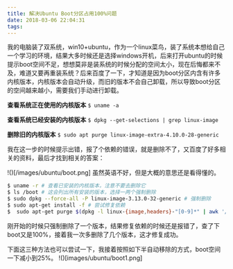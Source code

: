 ```yaml
---
title: 解决Ubuntu Boot分区占用100%问题
date: 2018-03-06 22:04:31
tags:
---
```

我的电脑装了双系统，win10+ubuntu，作为一个linux菜鸟，装了系统本想给自己一个学习的环境，结果大多时候还是选择windows开机，后来打开ubuntu的时候提示boot空间不足，想想莫非是装系统的时候分配的空间太小，现在后悔都来不及，难道又要再重装系统？后来百度了一下，才知道是因为boot分区内含有许多内核版本，内核版本会自动升级，而旧的版本不会自己卸载，所以导致boot分区的空间越来越小，需要我们手动进行卸载。

**查看系统正在使用的内核版本**
`$ uname -a`

**查看系统已经安装的内核版本**
`$ dpkg --get-selections | grep linux-image`

**删除旧的内核版本**
`$ sudo apt purge linux-image-extra-4.10.0-28-generic`

我在这一步的时候提示出错，报了个依赖的错误，就是删除不了，又百度了好多相关的资料，最后才找到相关的答案：

!()[/images/ubuntu/boot.png]
虽然英语不好，但是大概的意思还是看得懂的。
```bash
$ uname -r # 查看已安装的内核版本，注意不要去删除它
$ ls /boot # 这会列出所有安装的版本，选择一两个强制删除
$ sudo dpkg --force-all -P linux-image-3.13.0-32-generic # 强制删除
$ sudo apt-get install -f # 尝试修复依赖
$  sudo apt-get purge $(dpkg -l linux-{image,headers}-"[0-9]*" | awk '/ii/{print $2}' | grep -ve "$(uname -r | sed -r 's/-[a-z]+//')") # 最后执行清理旧版本命令
```
刚开始的时候只强制删除了一个版本，结果修复依赖的时候还是报错了，查了下boot又是100%，接着我一次多删除了几个版本，这才修复成功。

下面这三种方法也可以尝试一下，我接着按照如下半自动移除的方式，boot空间一下减小到25%。
!()[images/ubuntu/boot1.png]
